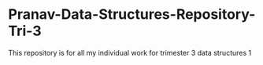 # Pranav-Data-Structures-Repository-Tri-3
This repository is for all my individual work for trimester 3 data structures 1

